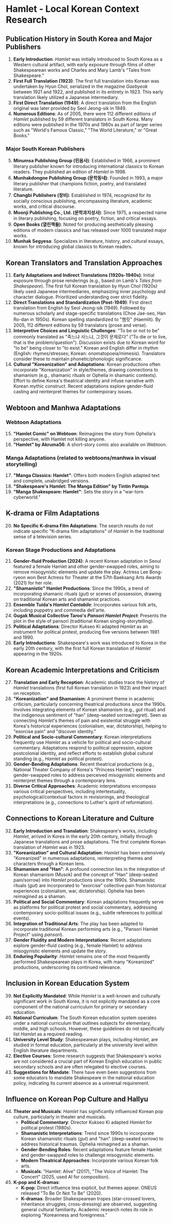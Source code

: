 # Hamlet - Local Korean Context Research

## Publication History in South Korea and Major Publishers

1.  **Early Introduction**: *Hamlet* was initially introduced to South Korea as a Western cultural artifact, with early exposure through films of other Shakespearean works and Charles and Mary Lamb's "Tales from Shakespeare."
2.  **First Full Translation (1923)**: The first full translation into Korean was undertaken by Hyun Chol, serialized in the magazine *Gaebyeok* between 1921 and 1922, and published in its entirety in 1923. This early translation likely utilized a Japanese intermediary.
3.  **First Direct Translation (1949)**: A direct translation from the English original was later provided by Seol Jeong-sik in 1949.
4.  **Numerous Editions**: As of 2005, there were 112 different editions of *Hamlet* published by 59 different translators in South Korea. Many editions were published in the 1970s and 1980s as part of larger series such as "World's Famous Classic," "The World Literature," or "Great Books."

### Major South Korean Publishers
5.  **Minumsa Publishing Group (민음사)**: Established in 1966, a prominent literary publisher known for introducing international classics to Korean readers. They published an edition of *Hamlet* in 1998.
6.  **Munhakdongne Publishing Group (문학동네)**: Founded in 1993, a major literary publisher that champions fiction, poetry, and translated literature.
7.  **Changbi Publishers (창비)**: Established in 1974, recognized for its socially conscious publishing, encompassing literature, academic works, and critical discourse.
8.  **Moonji Publishing Co., Ltd. (문학과지성사)**: Since 1975, a respected name in literary publishing, focusing on poetry, fiction, and critical essays.
9.  **Open Books (열린책들)**: Noted for producing aesthetically pleasing editions of modern classics and has released over 1000 translated major works.
10. **Munhak Segyesa**: Specializes in literature, history, and cultural essays, known for introducing global classics to Korean readers.

## Korean Translators and Translation Approaches

11. **Early Adaptations and Indirect Translations (1920s-1940s)**: Initial exposure through prose renderings (e.g., based on Lamb's *Tales from Shakespeare*). The first full Korean translation by Hyun Chol (1920s) likely used Japanese intermediaries, emphasizing inner psychology and character dialogue. Prioritized understanding over strict fidelity.
12. **Direct Translations and Standardization (Post-1949)**: First direct translation from English by Seol Jeong-sik (1949). Followed by numerous scholarly and stage-specific translations (Choe Jae-seo, Han Ro-dan in 1950s). Korean spelling standardized to "햄릿" (Haemlit). By 2005, 112 different editions by 59 translators (prose and verse).
13. **Interpretive Choices and Linguistic Challenges**: "To be or not to be" commonly translated as "죽느냐 사느냐, 그것이 문제로다" ("To die or to live, that is the problem/question"). Discussion exists due to Korean word for "to be" being closer to "to exist." Korean and English differ in rhythm (English: rhymes/stresses; Korean: onomatopoeia/mimesis). Translators consider these to maintain phonetic/phonologic significance.
14. **Cultural "Koreanization" and Adaptations**: Korean productions often incorporate "Koreanization" in style/themes, drawing connections to shamanism (e.g., shamanic rituals or Ophelia in shamanic contexts). Effort to define Korea's theatrical identity and infuse narrative with Korean mythic construct. Recent adaptations explore gender-fluid casting and reinterpret themes for contemporary issues.

## Webtoon and Manhwa Adaptations

### Webtoon Adaptations
15. **"Hamlet Comic" on Webtoon**: Reimagines the story from Ophelia's perspective, with Hamlet not killing anyone.
16. **"Hamlet" by Akruma56**: A short-story comic also available on Webtoon.

### Manga Adaptations (related to webtoons/manhwa in visual storytelling)
17. **"Manga Classics: Hamlet"**: Offers both modern English adapted text and complete, unabridged versions.
18. **"Shakespeare's Hamlet: The Manga Edition" by Tintin Pantoja**.
19. **"Manga Shakespeare: Hamlet"**: Sets the story in a "war-torn cyberworld."

## K-drama or Film Adaptations

20. **No Specific K-drama Film Adaptations**: The search results do not indicate specific "K-drama film adaptations" of *Hamlet* in the traditional sense of a television series.

### Korean Stage Productions and Adaptations
21. **Gender-fluid Production (2024)**: A recent Korean adaptation in Seoul featured a female Hamlet and other gender-swapped roles, aiming to remove misogynistic elements and update the play. Actress Lee Bong-ryeon won Best Actress for Theater at the 57th Baeksang Arts Awards (2021) for her role.
22. **"Shamanistic" Hamlet Productions**: Since the 1990s, a trend of incorporating shamanic rituals (*gut*) or scenes of possession, drawing on traditional Korean arts and shamanist practices.
23. **Ensemble Tuida's *Hamlet Cantabile***: Incorporates various folk arts, including puppetry and commedia dell'arte.
24. **Gugak Musical Collective Taroo's *Pansori Hamlet Project***: Presents the plot in the style of pansori (traditional Korean singing-storytelling).
25. **Political Adaptations**: Director Kukseo Ki adapted *Hamlet* as an instrument for political protest, producing five versions between 1981 and 1990.
26. **Early Introductions**: Shakespeare's work was introduced to Korea in the early 20th century, with the first full Korean translation of *Hamlet* appearing in the 1920s.

## Korean Academic Interpretations and Criticism

27. **Translation and Early Reception**: Academic studies trace the history of *Hamlet* translations (first full Korean translation in 1923) and their impact on reception.
28. **"Koreanization" and Shamanism**: A prominent theme in academic criticism, particularly concerning theatrical productions since the 1990s. Involves integrating elements of Korean shamanism (e.g., *gut* ritual) and the indigenous sentiment of "han" (deep-seated sorrow/regret). Seen as connecting *Hamlet*'s themes of pain and existential struggle with Korea's historical experiences (colonialism, war, dictatorship), helping to "exorcise pain" and "discover identity."
29. **Political and Socio-cultural Commentary**: Korean interpretations frequently use *Hamlet* as a vehicle for political and socio-cultural commentary. Adaptations respond to political oppression, explore postcolonial identity, and reflect efforts to establish global cultural standing (e.g., *Hamlet* as political protest).
30. **Gender-Bending Adaptations**: Recent theatrical productions (e.g., National Theater Company of Korea's "Princess Hamlet") explore gender-swapped roles to address perceived misogynistic elements and reinterpret themes through a contemporary lens.
31. **Diverse Critical Approaches**: Academic interpretations encompass various critical perspectives, including intertextuality, psychological/contextual factors in revisionings, and theological interpretations (e.g., connections to Luther's spirit of reformation).

## Connections to Korean Literature and Culture

32. **Early Introduction and Translation**: Shakespeare's works, including *Hamlet*, arrived in Korea in the early 20th century, initially through Japanese translations and prose adaptations. The first complete Korean translation of *Hamlet* was in 1923.
33. **"Koreanization" and Cultural Adaptation**: *Hamlet* has been extensively "Koreanized" in numerous adaptations, reinterpreting themes and characters through a Korean lens.
34. **Shamanism and "Han"**: A profound connection lies in the integration of Korean shamanism (Musok) and the concept of "Han" (deep-seated pain/sorrow) into *Hamlet* productions since the 1990s. Shamanistic rituals (*gut*) are incorporated to "exorcise" collective pain from historical experiences (colonialism, war, dictatorship). Ophelia has been reimagined as a shaman.
35. **Political and Social Commentary**: Korean adaptations frequently serve as platforms for political protest and social commentary, addressing contemporary socio-political issues (e.g., subtle references to political events).
36. **Integration of Traditional Arts**: The play has been adapted to incorporate traditional Korean performing arts (e.g., "Pansori Hamlet Project" using *pansori*).
37. **Gender Fluidity and Modern Interpretations**: Recent adaptations explore gender-fluid casting (e.g., female Hamlet) to address misogynistic elements and update the story.
38. **Enduring Popularity**: *Hamlet* remains one of the most frequently performed Shakespearean plays in Korea, with many "Koreanized" productions, underscoring its continued relevance.

## Inclusion in Korean Education System

39. **Not Explicitly Mandated**: While *Hamlet* is a well-known and culturally significant work in South Korea, it is not explicitly mandated as a core component of the national curriculum for primary or secondary education.
40. **National Curriculum**: The South Korean education system operates under a national curriculum that outlines subjects for elementary, middle, and high schools. However, these guidelines do not specifically list *Hamlet* as a required reading.
41. **University Level Study**: Shakespearean plays, including *Hamlet*, are studied in formal education, particularly at the university level within English literature departments.
42. **Elective Courses**: Some research suggests that Shakespeare's works are not considered a crucial part of Korean English education in public secondary schools and are often relegated to elective courses.
43. **Suggestions for Mandate**: There have even been suggestions from some educators to mandate Shakespeare in the national education policy, indicating its current absence as a universal requirement.

## Influence on Korean Pop Culture and Hallyu

44. **Theater and Musicals**: *Hamlet* has significantly influenced Korean pop culture, particularly in theater and musicals.
    *   **Political Commentary**: Director Kukseo Ki adapted *Hamlet* for political protest (1980s).
    *   **Shamanistic Interpretations**: Trend since 1990s to incorporate Korean shamanistic rituals (*gut*) and "han" (deep-seated sorrow) to address historical traumas. Ophelia reimagined as a shaman.
    *   **Gender-Bending Roles**: Recent adaptations feature female Hamlet and gender-swapped roles to challenge misogynistic elements.
    *   **Modern Theatrical Approaches**: Incorporate various Korean folk arts.
    *   **Musicals**: "Hamlet: Alive" (2017), "The Voice of Hamlet: The Concert" (2025, used AI for composition).
45. **K-pop and K-dramas**: 
    *   **K-pop**: Direct influence less explicit, but themes appear. ONEUS released "To Be Or Not To Be" (2020).
    *   **K-dramas**: Broader Shakespearean tropes (star-crossed lovers, inheritance struggles, cross-dressing) are observed, suggesting general cultural familiarity. Academic research notes its role in exploring "Koreanness and foreignness."
